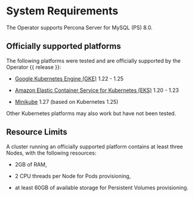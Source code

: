 # System Requirements

The Operator supports Percona Server for MySQL (PS) 8.0.

## Officially supported platforms

The following platforms were tested and are officially supported by the Operator
{{ release }}:

* [Google Kubernetes Engine (GKE)](https://cloud.google.com/kubernetes-engine) 1.22 - 1.25

* [Amazon Elastic Container Service for Kubernetes (EKS)](https://aws.amazon.com) 1.20 - 1.23

* [Minikube](https://minikube.sigs.k8s.io/docs/) 1.27 (based on Kubernetes 1.25)

Other Kubernetes platforms may also work but have not been tested.

## Resource Limits

A cluster running an officially supported platform contains at least three
Nodes, with the following resources:

* 2GB of RAM,

* 2 CPU threads per Node for Pods provisioning,

* at least 60GB of available storage for Persistent Volumes provisioning.

